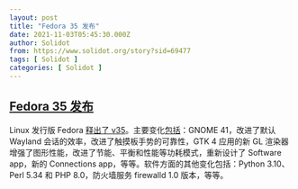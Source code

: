 ```yaml
---
layout: post
title: "Fedora 35 发布"
date: 2021-11-03T05:45:30.000Z
author: Solidot
from: https://www.solidot.org/story?sid=69477
tags: [ Solidot ]
categories: [ Solidot ]
---
```

<!--1635918330000-->
[Fedora 35 发布](https://www.solidot.org/story?sid=69477)
------

<div>
Linux 发行版 Fedora <a href="https://fedoramagazine.org/announcing-fedora-35/">释出了 v35</a>。主要变化<a href="https://fedoramagazine.org/whats-new-fedora-35-workstation/">包括</a>：GNOME 41，改进了默认 Wayland 会话的效率，改进了触摸板手势的可靠性，GTK 4 应用的新 GL 渲染器增强了图形性能，改进了节能、平衡和性能等功耗模式，重新设计了 Software app，新的 Connections app，等等。软件方面的其他变化包括：Python 3.10、Perl 5.34 和 PHP 8.0，防火墙服务  firewalld 1.0 版本，等等。
</div>
